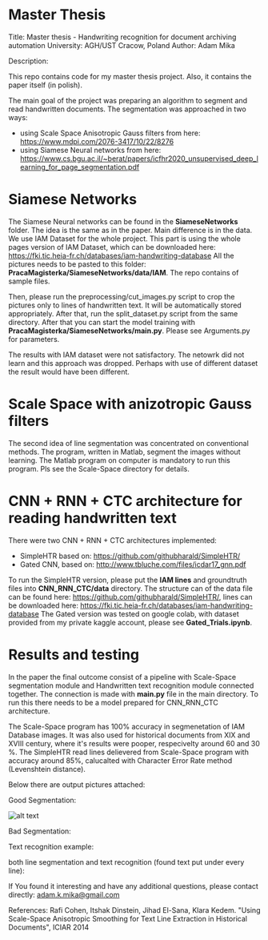# Master Thesis 
Title: Master thesis - Handwriting recognition for document archiving automation
University: AGH/UST Cracow, Poland
Author: Adam Mika

Description:

This repo contains code for my master thesis project. Also, it contains the paper itself (in polish).

The main goal of the project was preparing an algorithm to segment and read handwritten documents. The segmentation was approached in two ways:
 * using Scale Space Anisotropic Gauss filters from here: https://www.mdpi.com/2076-3417/10/22/8276
 * using Siamese Neural networks from here: https://www.cs.bgu.ac.il/~berat/papers/icfhr2020_unsupervised_deep_learning_for_page_segmentation.pdf

# Siamese Networks

The Siamese Neural networks can be found in the **SiameseNetworks** folder. The idea is the same as in the paper. Main difference is in the data. We use IAM Dataset for the whole project. This part is using the whole pages version of IAM Dataset, which can be downloaded here: https://fki.tic.heia-fr.ch/databases/iam-handwriting-database
All the pictures needs to be pasted to this folder: **PracaMagisterka/SiameseNetworks/data/IAM**. The repo contains of sample files.

Then, please run the preprocessing/cut_images.py script to crop the pictures only to lines of handwritten text. It will be automatically stored appropriately. After that, run the split_dataset.py script from the same directory. After that you can start the model training with **PracaMagisterka/SiameseNetworks/main.py**. Please see Arguments.py for parameters.

The results with IAM dataset were not satisfactory. The netowrk did not learn and this approach was dropped. Perhaps with use of different dataset the result would have been different.

# Scale Space with anizotropic Gauss filters

The second idea of line segmentation was concentrated on conventional methods. The program, written in Matlab, segment the images without learning. The Matlab program on computer is mandatory to run this program. Pls see the Scale-Space directory for details.

# CNN + RNN + CTC architecture for reading handwritten text

There were two CNN + RNN + CTC architectures implemented:
* SimpleHTR based on: https://github.com/githubharald/SimpleHTR/
* Gated CNN, based on: http://www.tbluche.com/files/icdar17_gnn.pdf

To run the SimpleHTR version, please put the **IAM lines** and groundtruth files into **CNN_RNN_CTC/data** directory. The structure can of the data file can be found here: https://github.com/githubharald/SimpleHTR/, lines can be downloaded here: https://fki.tic.heia-fr.ch/databases/iam-handwriting-database
The Gated version was tested on google colab, with dataset provided from my private kaggle account, please see **Gated_Trials.ipynb**.

# Results and testing

In the paper the final outcome consist of a pipeline with Scale-Space segmentation module and Handwritten text recognition module connected together.
The connection is made with **main.py** file in the main directory. To run this there needs to be a model prepared for CNN_RNN_CTC architecture. 

The Scale-Space program has 100% accuracy in segmenetation of IAM Database images. It was also used for historical documents from XIX and XVIII century, where it's results were pooper, respecivelty around 60 and 30 %. 
The SimpleHTR read lines delievered from Scale-Space program with accuracy around 85%, calucalted with Character Error Rate method (Levenshtein distance).

Below there are output pictures attached:

Good Segmentation:

![alt text](https://github.com/kleofas97/PracaMagisterka/test_visualization/ScaleSpaceGoodSegmentation.png?raw=true)

Bad Segmentation:

Text recognition example:

both line segmentation and text recognition (found text put under every line):


If You found it interesting and have any additional questions, please contact directly: adam.k.mika@gmail.com

















References:
Rafi Cohen, Itshak Dinstein, Jihad El-Sana, Klara Kedem. "Using Scale-Space Anisotropic Smoothing for Text Line Extraction in Historical Documents", ICIAR 2014
